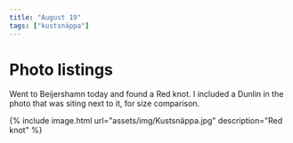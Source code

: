 ```yaml
---
title: "August 19"
tags: ["kustsnäppa"]
---
```

# Photo listings
Went to Beijershamn today and found a Red knot. I included a Dunlin in the
photo that was siting next to it, for size comparison.

{% include image.html url="assets/img/Kustsnäppa.jpg" description="Red knot" %}
